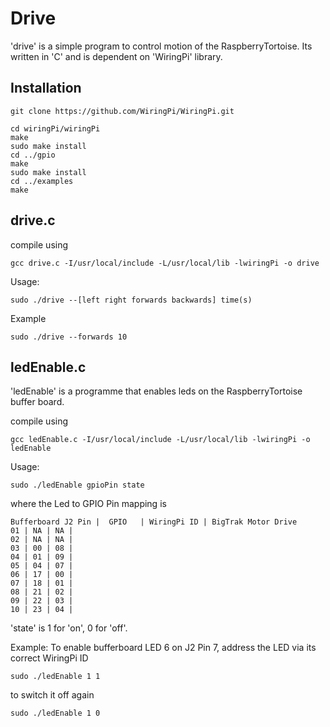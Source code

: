 Drive
================

'drive' is a simple program to control motion of the RaspberryTortoise.
Its written in 'C' and is dependent on 'WiringPi' library.

Installation
------------

    git clone https://github.com/WiringPi/WiringPi.git

    cd wiringPi/wiringPi
    make
    sudo make install
    cd ../gpio
    make
    sudo make install
    cd ../examples
    make

drive.c
-------

compile using 

    gcc drive.c -I/usr/local/include -L/usr/local/lib -lwiringPi -o drive

Usage:

    sudo ./drive --[left right forwards backwards] time(s)

Example

    sudo ./drive --forwards 10

ledEnable.c
----------------

'ledEnable' is a programme that enables leds on the RaspberryTortoise buffer board.

compile using

    gcc ledEnable.c -I/usr/local/include -L/usr/local/lib -lwiringPi -o ledEnable

Usage:

    sudo ./ledEnable gpioPin state

where the Led to GPIO Pin mapping is

    Bufferboard J2 Pin |  GPIO   | WiringPi ID | BigTrak Motor Drive 
    01 | NA | NA | 
    02 | NA | NA | 
    03 | 00 | 08 | 
    04 | 01 | 09 | 
    05 | 04 | 07 | 
    06 | 17 | 00 | 
    07 | 18 | 01 | 
    08 | 21 | 02 | 
    09 | 22 | 03 | 
    10 | 23 | 04 |

'state' is 1 for 'on', 0 for 'off'.

Example:
To enable bufferboard LED 6 on J2 Pin 7, address the LED via its correct WiringPi ID

    sudo ./ledEnable 1 1

to switch it off again

    sudo ./ledEnable 1 0



